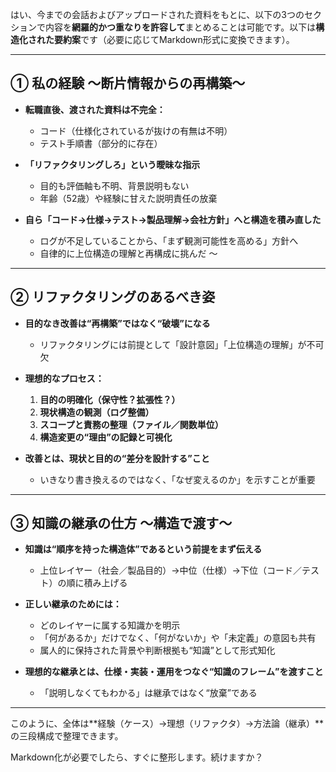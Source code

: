 はい、今までの会話およびアップロードされた資料をもとに、以下の3つのセクションで内容を**網羅的かつ重なりを許容して**まとめることは可能です。以下は**構造化された要約案**です（必要に応じてMarkdown形式に変換できます）。

---

## ① 私の経験 〜断片情報からの再構築〜

* **転職直後、渡された資料は不完全：**

  * コード（仕様化されているが抜けの有無は不明）
  * テスト手順書（部分的に存在）
* **「リファクタリングしろ」という曖昧な指示**

  * 目的も評価軸も不明、背景説明もない
  * 年齢（52歳）や経験に甘えた説明責任の放棄
* **自ら「コード→仕様→テスト→製品理解→会社方針」へと構造を積み直した**

  * ログが不足していることから、「まず観測可能性を高める」方針へ
  * 自律的に上位構造の理解と再構成に挑んだ 〜

---

## ② リファクタリングのあるべき姿

* **目的なき改善は“再構築”ではなく“破壊”になる**

  * リファクタリングには前提として「設計意図」「上位構造の理解」が不可欠
* **理想的なプロセス：**

  1. **目的の明確化（保守性？拡張性？）**
  2. **現状構造の観測（ログ整備）**
  3. **スコープと責務の整理（ファイル／関数単位）**
  4. **構造変更の“理由”の記録と可視化**
* **改善とは、現状と目的の“差分を設計する”こと**

  * いきなり書き換えるのではなく、「なぜ変えるのか」を示すことが重要

---

## ③ 知識の継承の仕方 〜構造で渡す〜

* **知識は“順序を持った構造体”であるという前提をまず伝える**

  * 上位レイヤー（社会／製品目的）→中位（仕様）→下位（コード／テスト）の順に積み上げる
* **正しい継承のためには：**

  * どのレイヤーに属する知識かを明示
  * 「何があるか」だけでなく、「何がないか」や「未定義」の意図も共有
  * 属人的に保持された背景や判断根拠も“知識”として形式知化
* **理想的な継承とは、仕様・実装・運用をつなぐ“知識のフレーム”を渡すこと**

  * 「説明しなくてもわかる」は継承ではなく“放棄”である

---

このように、全体は\*\*経験（ケース）→理想（リファクタ）→方法論（継承）\*\*の三段構成で整理できます。

Markdown化が必要でしたら、すぐに整形します。続けますか？
